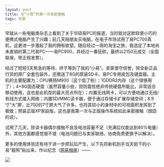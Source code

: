```yaml
---
layout: post
title: 与“小易”的第一次亲密接触
tags: 杂录
---
```


早就从一些电脑类杂志上看到了关于华硕易PC的报道，当时就对这款轻便小巧的便携式电脑产生了兴趣；前几天陪朋友买电脑，在电子市场试用了易PC700真机，这更进一步激起了我的拥有欲望。随后经过一周的淘宝之旅，我选定了本地尚未直销的第二代易PC——易PC900，并经过一番狂砍，最终以2150元成交（全国联保，带正规发票）。 

经过了短短3天焦急的等待，终于等到了我的“小易”。卖家很守信誉，除全新正品行货的原厂全套包装外，还赠送了8G的原装SD卡、易PC专用皮包及键盘膜。主机的主要配置为：CPU赛扬M900（这个低了些）；1GDDR2内存（这个很够用了）；4+8G固态硬盘（虽然容量小些，但防震性绝非传统硬盘所能比，非常适合移动使用，这也是此机型的最大亮点所在）；内置无线网卡，可以方便地通过无线/有线方式接入网络；内置SD/MMC读卡器，便于通过存储卡扩展存储空间；8.9寸“大”屏，比700的7寸屏大气了许多，也将其较小的身材中的可视面积发挥到了极致；预装正版XP家庭版，这也是我第一次与正版操作系统如此亲密接触（很囧的说）。 

试用了几天，除读卡器偶尔接触不良及电池容量不足（充满后仅能达到80%电量）外，其他方面都感觉很不错（电池问题已与卖家联络，协商免费更换予以解决）。

更多的使用体验还有待于进一步把玩后产生，以下先将新机到手当天拍下的小易“靓照”贴出来，作以纪念（[网易相册](http://photo.163.com/cpxxpc/#m=1&aid=305969101&p=1)）——

![](http://image.cpxxpc.com/epc.jpg-700)

